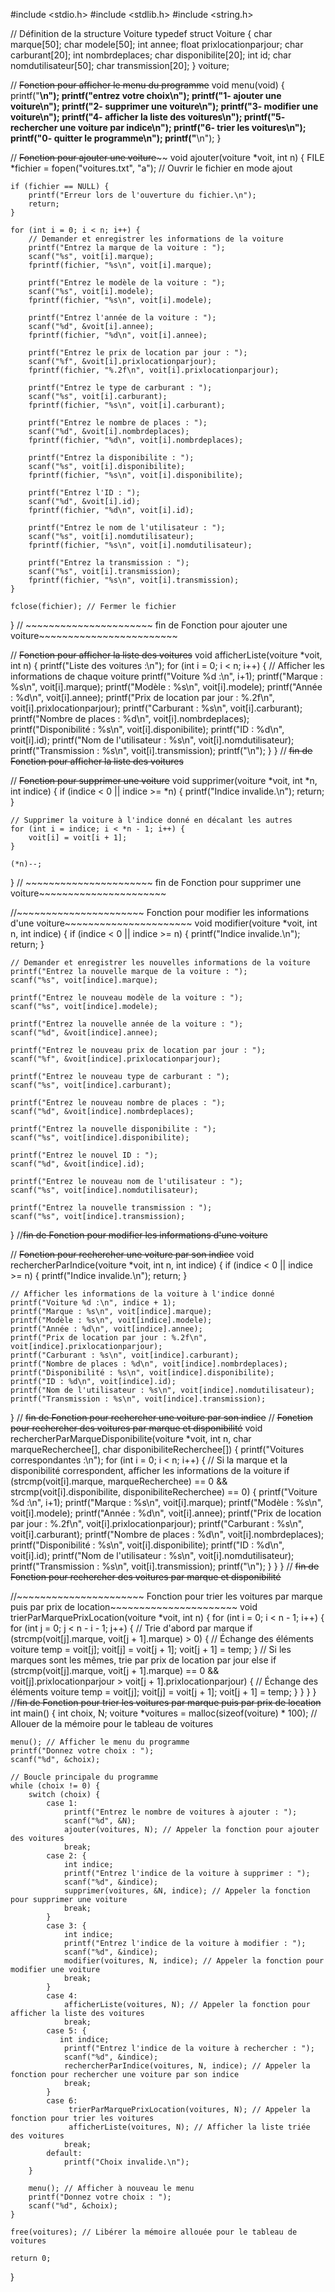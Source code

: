#include <stdio.h>
#include <stdlib.h>
#include <string.h>

// Définition de la structure Voiture
typedef struct Voiture {
    char marque[50];
    char modele[50];
    int annee;
    float prixlocationparjour;
    char carburant[20];
    int nombrdeplaces;
    char disponibilite[20];
    int id;
    char nomdutilisateur[50];
    char transmission[20];
} voiture;

// ~~~~~~~~~~~~~~~~~~~~~~Fonction pour afficher le menu du programme~~~~~~~~~~~~~~~~~~~~~~
void menu(void) {
    printf("**************************************************\n");
    printf("entrez votre choix\n");
    printf("1- ajouter une voiture\n");
    printf("2- supprimer une voiture\n");
    printf("3- modifier une voiture\n");
    printf("4- afficher la liste des voitures\n");
    printf("5- rechercher une voiture par indice\n");
    printf("6- trier les voitures\n");
    printf("0- quitter le programme\n");
    printf("**************************************************\n");
}

// ~~~~~~~~~~~~~~~~~~~~~~Fonction pour ajouter une voiture~~~~~~~~~~~~~~~~~~~~~~~~
void ajouter(voiture *voit, int n) {
    FILE *fichier = fopen("voitures.txt", "a"); // Ouvrir le fichier en mode ajout

    if (fichier == NULL) {
        printf("Erreur lors de l'ouverture du fichier.\n");
        return;
    }

    for (int i = 0; i < n; i++) {
        // Demander et enregistrer les informations de la voiture
        printf("Entrez la marque de la voiture : ");
        scanf("%s", voit[i].marque);
        fprintf(fichier, "%s\n", voit[i].marque);
        
        printf("Entrez le modèle de la voiture : ");
        scanf("%s", voit[i].modele);
        fprintf(fichier, "%s\n", voit[i].modele);

        printf("Entrez l'année de la voiture : ");
        scanf("%d", &voit[i].annee);
        fprintf(fichier, "%d\n", voit[i].annee);

        printf("Entrez le prix de location par jour : ");
        scanf("%f", &voit[i].prixlocationparjour);
        fprintf(fichier, "%.2f\n", voit[i].prixlocationparjour);

        printf("Entrez le type de carburant : ");
        scanf("%s", voit[i].carburant);
        fprintf(fichier, "%s\n", voit[i].carburant);

        printf("Entrez le nombre de places : ");
        scanf("%d", &voit[i].nombrdeplaces);
        fprintf(fichier, "%d\n", voit[i].nombrdeplaces);

        printf("Entrez la disponibilite : ");
        scanf("%s", voit[i].disponibilite);
        fprintf(fichier, "%s\n", voit[i].disponibilite);

        printf("Entrez l'ID : ");
        scanf("%d", &voit[i].id);
        fprintf(fichier, "%d\n", voit[i].id);

        printf("Entrez le nom de l'utilisateur : ");
        scanf("%s", voit[i].nomdutilisateur);
        fprintf(fichier, "%s\n", voit[i].nomdutilisateur);

        printf("Entrez la transmission : ");
        scanf("%s", voit[i].transmission);
        fprintf(fichier, "%s\n", voit[i].transmission);
    }

    fclose(fichier); // Fermer le fichier
}
// ~~~~~~~~~~~~~~~~~~~~~~ fin de Fonction pour ajouter une voiture~~~~~~~~~~~~~~~~~~~~~~~~

// ~~~~~~~~~~~~~~~~~~~~~~Fonction pour afficher la liste des voitures~~~~~~~~~~~~~~~~~~~~~~
void afficherListe(voiture *voit, int n) {
    printf("Liste des voitures :\n");
    for (int i = 0; i < n; i++) {
        // Afficher les informations de chaque voiture
        printf("Voiture %d :\n", i+1);
        printf("Marque : %s\n", voit[i].marque);
        printf("Modèle : %s\n", voit[i].modele);
        printf("Année : %d\n", voit[i].annee);
        printf("Prix de location par jour : %.2f\n", voit[i].prixlocationparjour);
        printf("Carburant : %s\n", voit[i].carburant);
        printf("Nombre de places : %d\n", voit[i].nombrdeplaces);
        printf("Disponibilité : %s\n", voit[i].disponibilite);
        printf("ID : %d\n", voit[i].id);
        printf("Nom de l'utilisateur : %s\n", voit[i].nomdutilisateur);
        printf("Transmission : %s\n", voit[i].transmission);
        printf("\n");
    }
}
// ~~~~~~~~~~~~~~~~~~~~~~fin de Fonction pour afficher la liste des voitures~~~~~~~~~~~~~~~~~~~~~~

// ~~~~~~~~~~~~~~~~~~~~~~Fonction pour supprimer une voiture~~~~~~~~~~~~~~~~~~~~~~
void supprimer(voiture *voit, int *n, int indice) {
    if (indice < 0 || indice >= *n) {
        printf("Indice invalide.\n");
        return;
    }

    // Supprimer la voiture à l'indice donné en décalant les autres
    for (int i = indice; i < *n - 1; i++) {
        voit[i] = voit[i + 1];
    }

    (*n)--;
}
// ~~~~~~~~~~~~~~~~~~~~~~ fin de Fonction pour supprimer une voiture~~~~~~~~~~~~~~~~~~~~~~

//~~~~~~~~~~~~~~~~~~~~~~ Fonction pour modifier les informations d'une voiture~~~~~~~~~~~~~~~~~~~~~~
void modifier(voiture *voit, int n, int indice) {
    if (indice < 0 || indice >= n) {
        printf("Indice invalide.\n");
        return;
    }

    // Demander et enregistrer les nouvelles informations de la voiture
    printf("Entrez la nouvelle marque de la voiture : ");
    scanf("%s", voit[indice].marque);

    printf("Entrez le nouveau modèle de la voiture : ");
    scanf("%s", voit[indice].modele);

    printf("Entrez la nouvelle année de la voiture : ");
    scanf("%d", &voit[indice].annee);

    printf("Entrez le nouveau prix de location par jour : ");
    scanf("%f", &voit[indice].prixlocationparjour);

    printf("Entrez le nouveau type de carburant : ");
    scanf("%s", voit[indice].carburant);

    printf("Entrez le nouveau nombre de places : ");
    scanf("%d", &voit[indice].nombrdeplaces);

    printf("Entrez la nouvelle disponibilite : ");
    scanf("%s", voit[indice].disponibilite);

    printf("Entrez le nouvel ID : ");
    scanf("%d", &voit[indice].id);

    printf("Entrez le nouveau nom de l'utilisateur : ");
    scanf("%s", voit[indice].nomdutilisateur);

    printf("Entrez la nouvelle transmission : ");
    scanf("%s", voit[indice].transmission);
}
//~~~~~~~~~~~~~~~~~~~~~~fin de Fonction pour modifier les informations d'une voiture~~~~~~~~~~~~~~~~~~~~~~

// ~~~~~~~~~~~~~~~~~~~~~~Fonction pour rechercher une voiture par son indice~~~~~~~~~~~~~~~~~~~~~~
void rechercherParIndice(voiture *voit, int n, int indice) {
    if (indice < 0 || indice >= n) {
        printf("Indice invalide.\n");
        return;
    }

    // Afficher les informations de la voiture à l'indice donné
    printf("Voiture %d :\n", indice + 1);
    printf("Marque : %s\n", voit[indice].marque);
    printf("Modèle : %s\n", voit[indice].modele);
    printf("Année : %d\n", voit[indice].annee);
    printf("Prix de location par jour : %.2f\n", voit[indice].prixlocationparjour);
    printf("Carburant : %s\n", voit[indice].carburant);
    printf("Nombre de places : %d\n", voit[indice].nombrdeplaces);
    printf("Disponibilité : %s\n", voit[indice].disponibilite);
    printf("ID : %d\n", voit[indice].id);
    printf("Nom de l'utilisateur : %s\n", voit[indice].nomdutilisateur);
    printf("Transmission : %s\n", voit[indice].transmission);
}
// ~~~~~~~~~~~~~~~~~~~~~~fin de Fonction pour rechercher une voiture par son indice~~~~~~~~~~~~~~~~~~~~~~
// ~~~~~~~~~~~~~~~~~~~~~~Fonction pour rechercher des voitures par marque et disponibilité~~~~~~~~~~~~~~~~~~~~~~
void rechercherParMarqueDisponibilite(voiture *voit, int n, char marqueRecherchee[], char disponibiliteRecherchee[]) {
    printf("Voitures correspondantes :\n");
    for (int i = 0; i < n; i++) {
        // Si la marque et la disponibilité correspondent, afficher les informations de la voiture
        if (strcmp(voit[i].marque, marqueRecherchee) == 0 && strcmp(voit[i].disponibilite, disponibiliteRecherchee) == 0) {
            printf("Voiture %d :\n", i+1);
            printf("Marque : %s\n", voit[i].marque);
            printf("Modèle : %s\n", voit[i].modele);
            printf("Année : %d\n", voit[i].annee);
            printf("Prix de location par jour : %.2f\n", voit[i].prixlocationparjour);
            printf("Carburant : %s\n", voit[i].carburant);
            printf("Nombre de places : %d\n", voit[i].nombrdeplaces);
            printf("Disponibilité : %s\n", voit[i].disponibilite);
            printf("ID : %d\n", voit[i].id);
            printf("Nom de l'utilisateur : %s\n", voit[i].nomdutilisateur);
            printf("Transmission : %s\n", voit[i].transmission);
            printf("\n");
        }
    }
}
// ~~~~~~~~~~~~~~~~~~~~~~fin de Fonction pour rechercher des voitures par marque et disponibilité~~~~~~~~~~~~~~~~~~~~~~

//~~~~~~~~~~~~~~~~~~~~~~ Fonction pour trier les voitures par marque puis par prix de location~~~~~~~~~~~~~~~~~~~~~~
void trierParMarquePrixLocation(voiture *voit, int n) {
    for (int i = 0; i < n - 1; i++) {
        for (int j = 0; j < n - i - 1; j++) {
            // Trie d'abord par marque
            if (strcmp(voit[j].marque, voit[j + 1].marque) > 0) {
                // Échange des éléments
                voiture temp = voit[j];
                voit[j] = voit[j + 1];
                voit[j + 1] = temp;
            }
            // Si les marques sont les mêmes, trie par prix de location par jour
            else if (strcmp(voit[j].marque, voit[j + 1].marque) == 0 && voit[j].prixlocationparjour > voit[j + 1].prixlocationparjour) {
                // Échange des éléments
                voiture temp = voit[j];
                voit[j] = voit[j + 1];
                voit[j + 1] = temp;
            }
        }
    }
}
//~~~~~~~~~~~~~~~~~~~~~~fin de Fonction pour trier les voitures par marque puis par prix de location~~~~~~~~~~~~~~~~~~~~~~
int main() {
    int choix, N;
    voiture *voitures = malloc(sizeof(voiture) * 100); // Allouer de la mémoire pour le tableau de voitures

    menu(); // Afficher le menu du programme
    printf("Donnez votre choix : ");
    scanf("%d", &choix);

    // Boucle principale du programme
    while (choix != 0) {
        switch (choix) {
            case 1:
                printf("Entrez le nombre de voitures à ajouter : ");
                scanf("%d", &N);
                ajouter(voitures, N); // Appeler la fonction pour ajouter des voitures
                break;
            case 2: {
                int indice;
                printf("Entrez l'indice de la voiture à supprimer : ");
                scanf("%d", &indice);
                supprimer(voitures, &N, indice); // Appeler la fonction pour supprimer une voiture
                break;
            }
            case 3: {
                int indice;
                printf("Entrez l'indice de la voiture à modifier : ");
                scanf("%d", &indice);
                modifier(voitures, N, indice); // Appeler la fonction pour modifier une voiture
                break;
            }
            case 4:
                afficherListe(voitures, N); // Appeler la fonction pour afficher la liste des voitures
                break;
            case 5: {
               int indice;
                printf("Entrez l'indice de la voiture à rechercher : ");
                scanf("%d", &indice);
                rechercherParIndice(voitures, N, indice); // Appeler la fonction pour rechercher une voiture par son indice
                break;
            }
            case 6:
                 trierParMarquePrixLocation(voitures, N); // Appeler la fonction pour trier les voitures
                 afficherListe(voitures, N); // Afficher la liste triée des voitures
                break;
            default:
                printf("Choix invalide.\n");
        }

        menu(); // Afficher à nouveau le menu
        printf("Donnez votre choix : ");
        scanf("%d", &choix);
    }

    free(voitures); // Libérer la mémoire allouée pour le tableau de voitures

    return 0;
}
